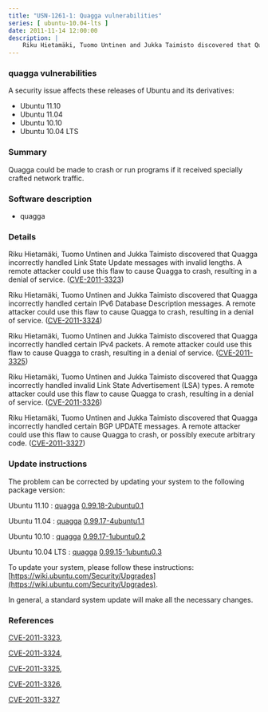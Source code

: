 ```yaml
---
title: "USN-1261-1: Quagga vulnerabilities"
series: [ ubuntu-10.04-lts ]
date: 2011-11-14 12:00:00
description: |
    Riku Hietamäki, Tuomo Untinen and Jukka Taimisto discovered that Quagga incorrectly handled Link State Update messages with invalid lengths. A remote attacker could use this flaw to cause Quagga to crash, resulting in a denial of service. ([CVE-2011-3323](http://people.ubuntu.com/~ubuntu-security/cve/CVE-2011-3323))
--- 
```

 
### quagga vulnerabilities

A security issue affects these releases of Ubuntu and its derivatives:

* Ubuntu 11.10
* Ubuntu 11.04
* Ubuntu 10.10
* Ubuntu 10.04 LTS

### Summary

Quagga could be made to crash or run programs if it received specially crafted network traffic.

### Software description

* quagga 

### Details

Riku Hietamäki, Tuomo Untinen and Jukka Taimisto discovered that Quagga incorrectly handled Link State Update messages with invalid lengths. A remote attacker could use this flaw to cause Quagga to crash, resulting in a denial of service. ([CVE-2011-3323](http://people.ubuntu.com/~ubuntu-security/cve/CVE-2011-3323))

Riku Hietamäki, Tuomo Untinen and Jukka Taimisto discovered that Quagga incorrectly handled certain IPv6 Database Description messages. A remote attacker could use this flaw to cause Quagga to crash, resulting in a denial of service. ([CVE-2011-3324](http://people.ubuntu.com/~ubuntu-security/cve/CVE-2011-3324))

Riku Hietamäki, Tuomo Untinen and Jukka Taimisto discovered that Quagga incorrectly handled certain IPv4 packets. A remote attacker could use this flaw to cause Quagga to crash, resulting in a denial of service. ([CVE-2011-3325](http://people.ubuntu.com/~ubuntu-security/cve/CVE-2011-3325))

Riku Hietamäki, Tuomo Untinen and Jukka Taimisto discovered that Quagga incorrectly handled invalid Link State Advertisement (LSA) types. A remote attacker could use this flaw to cause Quagga to crash, resulting in a denial of service. ([CVE-2011-3326](http://people.ubuntu.com/~ubuntu-security/cve/CVE-2011-3326))

Riku Hietamäki, Tuomo Untinen and Jukka Taimisto discovered that Quagga incorrectly handled certain BGP UPDATE messages. A remote attacker could use this flaw to cause Quagga to crash, or possibly execute arbitrary code. ([CVE-2011-3327](http://people.ubuntu.com/~ubuntu-security/cve/CVE-2011-3327)) 

### Update instructions

The problem can be corrected by updating your system to the following package version:

Ubuntu 11.10
 : [quagga](https://launchpad.net/ubuntu/+source/quagga) <span> [0.99.18-2ubuntu0.1](https://launchpad.net/ubuntu/+source/quagga/0.99.18-2ubuntu0.1) </span> 

Ubuntu 11.04
 : [quagga](https://launchpad.net/ubuntu/+source/quagga) <span> [0.99.17-4ubuntu1.1](https://launchpad.net/ubuntu/+source/quagga/0.99.17-4ubuntu1.1) </span> 

Ubuntu 10.10
 : [quagga](https://launchpad.net/ubuntu/+source/quagga) <span> [0.99.17-1ubuntu0.2](https://launchpad.net/ubuntu/+source/quagga/0.99.17-1ubuntu0.2) </span> 

Ubuntu 10.04 LTS
 : [quagga](https://launchpad.net/ubuntu/+source/quagga) <span> [0.99.15-1ubuntu0.3](https://launchpad.net/ubuntu/+source/quagga/0.99.15-1ubuntu0.3) </span> 

To update your system, please follow these instructions: [https://wiki.ubuntu.com/Security/Upgrades](https://wiki.ubuntu.com/Security/Upgrades).

In general, a standard system update will make all the necessary changes. 

### References

 [CVE-2011-3323](http://people.ubuntu.com/~ubuntu-security/cve/CVE-2011-3323), 

 [CVE-2011-3324](http://people.ubuntu.com/~ubuntu-security/cve/CVE-2011-3324), 

 [CVE-2011-3325](http://people.ubuntu.com/~ubuntu-security/cve/CVE-2011-3325), 

 [CVE-2011-3326](http://people.ubuntu.com/~ubuntu-security/cve/CVE-2011-3326), 

 [CVE-2011-3327](http://people.ubuntu.com/~ubuntu-security/cve/CVE-2011-3327)
 
